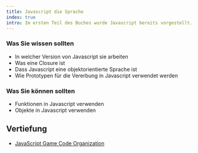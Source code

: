 ```yaml
--- 
title: Javascript die Sprache
index: true
intro: Im ersten Teil des Buches wurde Javascript bereits vorgestellt.  Nun wollen wir uns genauer mit Javascript als Programmiersprache beschäftigen.
---
```




### Was Sie wissen sollten
* In welcher Version von Javascript sie arbeiten
* Was eine Closure ist
* Dass Javascript eine objektorientierte Sprache ist
* Wie Prototypen für die Vererbung in Javascript verwendet werden


### Was Sie können sollten
* Funktionen in Javascript verwenden
* Objekte in Javascript verwenden



## Vertiefung
* [JavaScript Game Code Organization](http://buildnewgames.com/js-game-code-org/)
